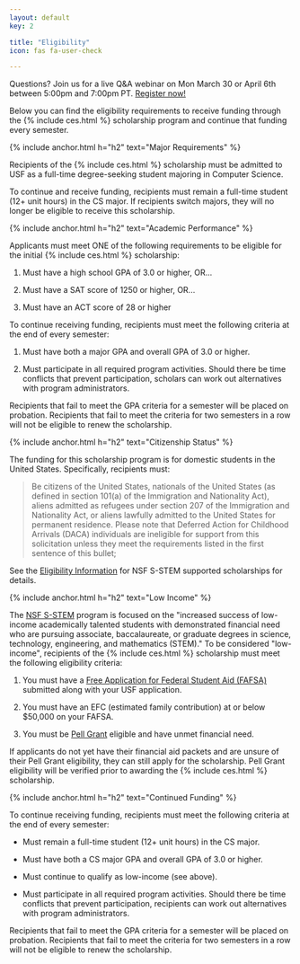 ```yaml
---
layout: default
key: 2

title: "Eligibility"
icon: fas fa-user-check

---
```


<article class="message is-link">
  <div class="message-body">
    <i class="fad fa-info-circle"></i>
    Questions? Join us for a live Q&A webinar on Mon March 30 or April 6th between 5:00pm and 7:00pm PT. <a href="https://usfca.zoom.us/webinar/register/WN_a2YXki29R864Mz9gZjm49w">Register now!</a>
  </div>
</article>

Below you can find the eligibility requirements to receive funding through the {% include ces.html %} scholarship program and continue that funding every semester.

{% include anchor.html h="h2" text="Major Requirements" %}

Recipients of the {% include ces.html %} scholarship must be admitted to USF as a full-time degree-seeking student majoring in Computer Science.

To continue and receive funding, recipients must remain a full-time student (12+ unit hours) in the CS major. If recipients switch majors, they will no longer be eligible to receive this scholarship.

{% include anchor.html h="h2" text="Academic Performance" %}

Applicants must meet ONE of the following requirements to be eligible for the initial {% include ces.html %} scholarship:

  1. Must have a high school GPA of 3.0 or higher, OR...

  2. Must have a SAT score of 1250 or higher, OR...

  3. Must have an ACT score of 28 or higher

To continue receiving funding, recipients must meet the following criteria at the end of every semester:

  1. Must have both a major GPA and overall GPA of 3.0 or higher.

  2. Must participate in all required program activities. Should there be time conflicts that prevent participation, scholars can work out alternatives with program administrators.

Recipients that fail to meet the GPA criteria for a semester will be placed on probation. Recipients that fail to meet the criteria for two semesters in a row will not be eligible to renew the scholarship.

{% include anchor.html h="h2" text="Citizenship Status" %}

The funding for this scholarship program is for domestic students in the United States. Specifically, recipients must:

> Be citizens of the United States, nationals of the United States (as defined in section 101(a) of the Immigration and Nationality Act), aliens admitted as refugees under section 207 of the Immigration and Nationality Act, or aliens lawfully admitted to the United States for permanent residence. Please note that Deferred Action for Childhood Arrivals (DACA) individuals are ineligible for support from this solicitation unless they meet the requirements listed in the first sentence of this bullet;

See the [Eligibility Information](https://www.nsf.gov/pubs/2017/nsf17527/nsf17527.htm#elig) for NSF S-STEM supported scholarships for details.

{% include anchor.html h="h2" text="Low Income" %}

The [NSF S-STEM](https://www.nsf.gov/funding/pgm_summ.jsp?pims_id=5257) program is focused on the "increased success of low-income academically talented students with demonstrated financial need who are pursuing associate, baccalaureate, or graduate degrees in science, technology, engineering, and mathematics (STEM)." To be considered "low-income", recipients of the {% include ces.html %} scholarship must meet the following eligibility criteria:

  1. You must have a [Free Application for Federal Student Aid (FAFSA)](https://studentaid.gov/h/apply-for-aid/fafsa) submitted along with your USF application.

  2. You must have an EFC (estimated family contribution) at or below $50,000 on your FAFSA.

  3. You must be [Pell Grant](https://www2.ed.gov/programs/fpg/index.html) eligible and have unmet financial need.

If applicants do not yet have their financial aid packets and are unsure of their Pell Grant eligibility, they can still apply for the scholarship. Pell Grant eligibility will be verified prior to awarding the {% include ces.html %} scholarship.

{% include anchor.html h="h2" text="Continued Funding" %}

To continue receiving funding, recipients must meet the following criteria at the end of every semester:

  - Must remain a full-time student (12+ unit hours) in the CS major.

  - Must have both a CS major GPA and overall GPA of 3.0 or higher.

  - Must continue to qualify as low-income (see above).

  - Must participate in all required program activities. Should there be time conflicts that prevent participation, recipients can work out alternatives with program administrators.

Recipients that fail to meet the GPA criteria for a semester will be placed on probation. Recipients that fail to meet the criteria for two semesters in a row will not be eligible to renew the scholarship.
